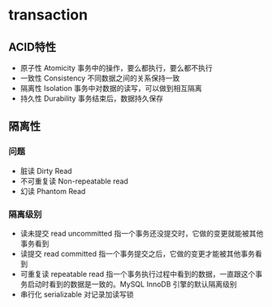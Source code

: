# transaction

## ACID特性

- 原子性 Atomicity 事务中的操作，要么都执行，要么都不执行
- 一致性 Consistency 不同数据之间的关系保持一致
- 隔离性 Isolation 事务中对数据的读写，可以做到相互隔离
- 持久性 Durability 事务结束后，数据持久保存

## 隔离性

### 问题

- 脏读 Dirty Read
- 不可重复读 Non-repeatable read
- 幻读 Phantom Read

### 隔离级别

- 读未提交 read uncommitted 指一个事务还没提交时，它做的变更就能被其他事务看到
- 读提交 read committed 指一个事务提交之后，它做的变更才能被其他事务看到
- 可重复读 repeatable read 指一个事务执行过程中看到的数据，一直跟这个事务启动时看到的数据是一致的。MySQL InnoDB 引擎的默认隔离级别
- 串行化 serializable 对记录加读写锁
